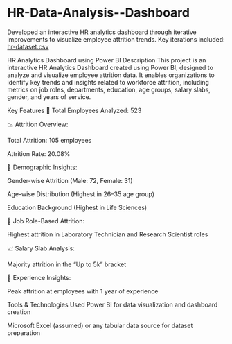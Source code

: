 # HR-Data-Analysis--Dashboard
Developed an interactive HR analytics dashboard through iterative improvements to visualize employee attrition trends. Key iterations included:
<DataSet used>
<a href="https://github.com/digambasingh/HR-Data-Analysis--Dashboard/blob/main/HR_Analytics.csv">hr-dataset.csv</a>


HR Analytics Dashboard using Power BI
Description
This project is an interactive HR Analytics Dashboard created using Power BI, designed to analyze and visualize employee attrition data. It enables organizations to identify key trends and insights related to workforce attrition, including metrics on job roles, departments, education, age groups, salary slabs, gender, and years of service.

Key Features
📌 Total Employees Analyzed: 523

📉 Attrition Overview:

Total Attrition: 105 employees

Attrition Rate: 20.08%

👥 Demographic Insights:

Gender-wise Attrition (Male: 72, Female: 31)

Age-wise Distribution (Highest in 26–35 age group)

Education Background (Highest in Life Sciences)

💼 Job Role-Based Attrition:

Highest attrition in Laboratory Technician and Research Scientist roles

📈 Salary Slab Analysis:

Majority attrition in the “Up to 5k” bracket

📅 Experience Insights:

Peak attrition at employees with 1 year of experience

Tools & Technologies Used
Power BI for data visualization and dashboard creation

Microsoft Excel (assumed) or any tabular data source for dataset preparation
